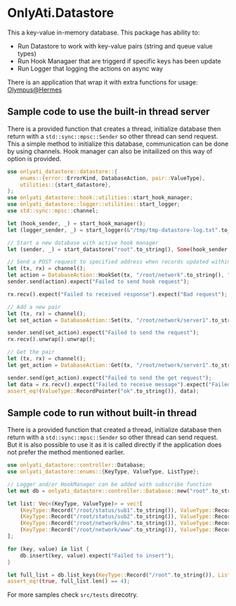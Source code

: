 # OnlyAti.Datastore
 
This a key-value in-memory database. This package has ability to:
- Run Datastore to work with key-value pairs (string and queue value types)
- Run Hook Managaer that are triggerd if specific keys has been update
- Run Logger that logging the actions on async way

There is an application that wrap it with extra functions for usage: [Olympus@Hermes](https://git.thinkaboutit.tech/PublicProjects/olympus-hermes)

## Sample code to use the built-in thread server

There is a provided function that creates a thread, initialize database then return with a `std::sync::mpsc::Sender` so other thread can send request.
This a simple method to initialize this database, communication can be done by using channels. Hook manager can also be initailized on this way of option is provided.

```rust
use onlyati_datastore::datastore::{
    enums::{error::ErrorKind, DatabaseAction, pair::ValueType},
    utilities::{start_datastore},
};
use onlyati_datastore::hook::utilities::start_hook_manager;
use onlyati_datastore::logger::utilities::start_logger;
use std::sync::mpsc::channel;

let (hook_sender, _) = start_hook_manager();
let (logger_sender, _) = start_logger(&"/tmp/tmp-datastore-log.txt".to_string());

// Start a new database with active hook manager
let (sender, _) = start_datastore("root".to_string(), Some(hook_sender.clone()), Some(logger_sender));

// Send a POST request to specified address when records updated within /root/status
let (tx, rx) = channel();
let action = DatabaseAction::HookSet(tx, "/root/network".to_string(), "http://127.0.0.1:3031".to_string());
sender.send(action).expect("Failed to send hook request");

rx.recv().expect("Failed to received response").expect("Bad request");

// Add a new pair
let (tx, rx) = channel();
let set_action = DatabaseAction::Set(tx, "/root/network/server1".to_string(), "ok".to_string());

sender.send(set_action).expect("Failed to send the request");
rx.recv().unwrap().unwrap();

// Get the pair
let (tx, rx) = channel();
let get_action = DatabaseAction::Get(tx, "/root/network/server1".to_string());

sender.send(get_action).expect("Failed to send the get request");
let data = rx.recv().expect("Failed to receive message").expect("Failed to get data");
assert_eq!(ValueType::RecordPointer("ok".to_string()), data);
```

## Sample code to run without built-in thread

There is a provided function that created a thread, initialize database then return with a `std::sync::mpsc::Sender` so other thread can send request.
But it is also possible to use it as it is called directly if the application does not prefer the method mentioned earlier.

```rust
use onlyati_datastore::controller::Database;
use onlyati_datastore::enums::{KeyType, ValueType, ListType};

// Logger and/or HookManager can be added with subscribe function
let mut db = onlyati_datastore::controller::Database::new("root".to_string()).unwrap();

let list: Vec<(KeyType, ValueType)> = vec![
    (KeyType::Record("/root/status/sub1".to_string()), ValueType::RecordPointer("OK".to_string())),
    (KeyType::Record("/root/status/sub2".to_string()), ValueType::RecordPointer("NOK".to_string())),
    (KeyType::Record("/root/network/dns".to_string()), ValueType::RecordPointer("OK".to_string())),
    (KeyType::Record("/root/network/www".to_string()), ValueType::RecordPointer("NOK".to_string())),
];

for (key, value) in list {
    db.insert(key, value).expect("Failed to insert");
}

let full_list = db.list_keys(KeyType::Record("/root".to_string()), ListType::All).expect("Failed to get all keys");
assert_eq!(true, full_list.len() == 4);
```

For more samples check `src/tests` direcotry.
